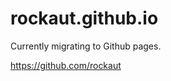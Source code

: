 rockaut.github.io
=================

Currently migrating to Github pages.

https://github.com/rockaut
